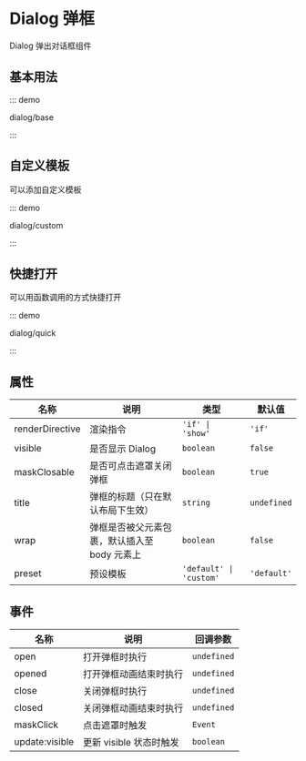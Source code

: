 # Dialog 弹框

Dialog 弹出对话框组件

## 基本用法

::: demo

dialog/base

:::

## 自定义模板

可以添加自定义模板

::: demo

dialog/custom

:::

## 快捷打开

可以用函数调用的方式快捷打开

::: demo

dialog/quick

:::

## 属性

| 名称            | 说明                                         | 类型                    | 默认值      |
| --------------- | -------------------------------------------- | ----------------------- | ----------- |
| renderDirective | 渲染指令                                     | `'if' \| 'show'`        | `'if'`      |
| visible         | 是否显示 Dialog                              | `boolean`               | `false`     |
| maskClosable    | 是否可点击遮罩关闭弹框                       | `boolean`               | `true`      |
| title           | 弹框的标题（只在默认布局下生效）             | `string`                | `undefined` |
| wrap            | 弹框是否被父元素包裹，默认插入至 body 元素上 | `boolean`               | `false`     |
| preset          | 预设模板                                     | `'default' \| 'custom'` | `'default'` |

## 事件

| 名称           | 说明                    | 回调参数    |
| -------------- | ----------------------- | ----------- |
| open           | 打开弹框时执行          | `undefined` |
| opened         | 打开弹框动画结束时执行  | `undefined` |
| close          | 关闭弹框时执行          | `undefined` |
| closed         | 关闭弹框动画结束时执行  | `undefined` |
| maskClick      | 点击遮罩时触发          | `Event`     |
| update:visible | 更新 visible 状态时触发 | `boolean`   |


<script setup lang="ts">
import DialogBase from '../examples/dialog/base.vue'
import DialogCustom from '../examples/dialog/custom.vue'
import DialogQuick from '../examples/dialog/quick.vue'
</script>

<style lang="stylus">

.dialog__quick .component .tu-button
    margin-right 10px

</style>
